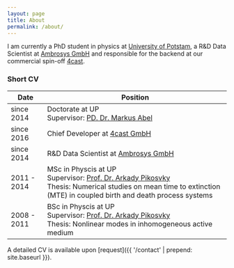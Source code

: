 ```yaml
---
layout: page
title: About
permalink: /about/
---
```


I am currently a PhD student in physics at [University of Potstam](http://www.uni-potsdam.de/en/index.html), a R&D Data Scientist at [Ambrosys GmbH](https://www.ambrosys.de/) and responsible for the backend at our commercial spin-off [4cast](http://4-cast.de).

### Short CV

| Date | Position |
| ---- | ---- |
| since 2014 | Doctorate at UP <br>Supervisor: [PD. Dr. Markus Abel](http://www.stat.physik.uni-potsdam.de/~markus/) |
| since 2016 | Chief Developer at [4cast GmbH](http://4-cast.de) |
| since 2014 | R&D Data Scientist at [Ambrosys GmbH](https://www.ambrosys.de/) |
| 2011 - 2014 | MSc in Physcis at UP <br>Supervisor: [Prof. Dr. Arkady Pikosvky](http://www.stat.physik.uni-potsdam.de/~pikovsky/) <br> Thesis: Numerical studies on mean time to extinction (MTE) in coupled birth and death process systems|
| 2008 - 2011 | BSc in Physcis at UP <br>Supervisor: [Prof. Dr. Arkady Pikosvky](http://www.stat.physik.uni-potsdam.de/~pikovsky/) <br> Thesis: Nonlinear modes in inhomogeneous active medium |

A detailed CV is available upon [request]({{ '/contact' | prepend: site.baseurl }}).
